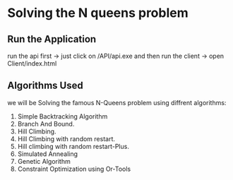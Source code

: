 # Solving the N queens problem

## Run the Application
run the api first -> just click on /API/api.exe
and then run the client -> open Client/index.html

## Algorithms Used
we will be Solving the famous N-Queens problem using diffrent algorithms: 
1) Simple Backtracking Algorithm
2) Branch And Bound.
3) Hill Climbing.
4) Hill Climbing with random restart.
5) Hill climbing with random restart-Plus.
6) Simulated Annealing
7) Genetic Algorithm
8) Constraint Optimization using Or-Tools


